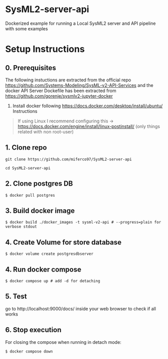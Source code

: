 # SysML2-server-api
Dockerized example for running a Local SysML2 server and API pipeline with some examples 

# Setup Instructions 

## 0. Prerequisites
The following instuctions are extracted from the official repo https://github.com/Systems-Modeling/SysML-v2-API-Services
and the docker API Server Dockefile has been extracted from https://github.com/gorenje/sysmlv2-jupyter-docker 

1. Install docker following https://docs.docker.com/desktop/install/ubuntu/ Instructions
> If using Linux I recommend configuring this -> https://docs.docker.com/engine/install/linux-postinstall/ (only things related with non root-user)

## 1. Clone repo
```
git clone https://github.com/miferco97/SysML2-server-api 

cd SysML2-server-api

```

## 2. Clone postgres DB 

```
$ docker pull postgres
```

## 3. Build docker image

```
$ docker build ./docker_images -t sysml-v2-api # --progress=plain for verbose stdout
```

## 4. Create Volume for store database
```
$ docker volume create postgresdbserver
```

## 4. Run docker compose 

```
$ docker compose up # add -d for detaching 
```

## 5. Test 

go to http://localhost:9000/docs/ inside your web browser to check if all works

## 6. Stop execution

For closing the compose when running in detach mode:

```
$ docker compose down 
```







